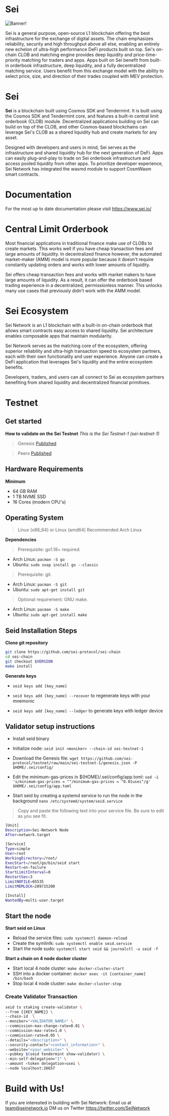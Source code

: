 # Sei

![Banner!](assets/SeiLogo.png)

Sei is a general purpose, open-source L1 blockchain offering the best infrastructure for the exchange of digital assets. The chain emphasizes reliability, security and high throughput above all else, enabling an entirely new echelon of ultra-high performance DeFi products built on top. Sei's on-chain CLOB and matching engine provides deep liquidity and price-time-priority matching for traders and apps. Apps built on Sei benefit from built-in orderbook infrastructure, deep liquidity, and a fully decentralized matching service. Users benefit from this exchange model with the ability to select price, size, and direction of their trades coupled with MEV protection.

# Sei
**Sei** is a blockchain built using Cosmos SDK and Tendermint. It is built using the Cosmos SDK and Tendermint core, and features a built-in central limit orderbook (CLOB) module. Decentralized applications building on Sei can build on top of the CLOB, and other Cosmos-based blockchains can leverage Sei's CLOB as a shared liquidity hub and create markets for any asset.

Designed with developers and users in mind, Sei serves as the infrastructure and shared liquidity hub for the next generation of DeFi. Apps can easily plug-and-play to trade on Sei orderbook infrastructure and access pooled liquidity from other apps. To prioritize developer experience, Sei Network has integrated the wasmd module to support CosmWasm smart contracts.

# Documentation
For the most up to date documentation please visit https://www.sei.io/

# Central Limit Orderbook
Most financial applications in traditional finance make use of CLOBs to create markets. This works well if you have cheap transaction fees and large amounts of liquidity. In decentralized finance however, the automated market-maker (AMM) model is more popular because it doesn't require constantly updating orders and works with lower amounts of liquidity. 

Sei offers cheap transaction fees and works with market makers to have large amounts of liquidity. As a result, it can offer the orderbook based trading experience in a decentralized, permissionless manner. This unlocks many use cases that previously didn't work with the AMM model. 

# Sei Ecosystem
Sei Network is an L1 blockchain with a built-in on-chain orderbook that allows smart contracts easy access to shared liquidity. Sei architecture enables composable apps that maintain modularity.

Sei Network serves as the matching core of the ecosystem, offering superior reliability and ultra-high transaction speed to ecosystem partners, each with their own functionality and user experience. Anyone can create a DeFi application that leverages Sei's liquidity and the entire ecosystem benefits.

Developers, traders, and users can all connect to Sei as ecosystem partners benefiting from shared liquidity and decentralized financial primitives.

# Testnet
## Get started
**How to validate on the Sei Testnet**
*This is the Sei Testnet-1 (sei-testnet-1)*

> Genesis [Published](https://github.com/sei-protocol/testnet/blob/main/sei-testnet-1/genesis.json)

> Peers [Published](https://github.com/sei-protocol/testnet/blob/main/sei-testnet-1/addrbook.json)

## Hardware Requirements
**Minimum**
* 64 GB RAM
* 1 TB NVME SSD
* 16 Cores (modern CPU's)

## Operating System 

> Linux (x86_64) or Linux (amd64) Recommended Arch Linux

**Dependencies**
> Prerequisite: go1.18+ required.
* Arch Linux: `pacman -S go`
* Ubuntu: `sudo snap install go --classic`

> Prerequisite: git. 
* Arch Linux: `pacman -S git`
* Ubuntu: `sudo apt-get install git`

> Optional requirement: GNU make. 
* Arch Linux: `pacman -S make`
* Ubuntu: `sudo apt-get install make`

## Seid Installation Steps

**Clone git repository**

```bash
git clone https://github.com/sei-protocol/sei-chain
cd sei-chain
git checkout $VERSION
make install
```
**Generate keys**

* `seid keys add [key_name]`

* `seid keys add [key_name] --recover` to regenerate keys with your mnemonic

* `seid keys add [key_name] --ledger` to generate keys with ledger device

## Validator setup instructions

* Install seid binary

* Initialize node: `seid init <moniker> --chain-id sei-testnet-1`

* Download the Genesis file: `wget https://github.com/sei-protocol/testnet/raw/main/sei-testnet-1/genesis.json -P $HOME/.sei/config/`
 
* Edit the minimum-gas-prices in ${HOME}/.sei/config/app.toml: `sed -i 's/minimum-gas-prices = ""/minimum-gas-prices = "0.01usei"/g' $HOME/.sei/config/app.toml`

* Start seid by creating a systemd service to run the node in the background
`nano /etc/systemd/system/seid.service`
> Copy and paste the following text into your service file. Be sure to edit as you see fit.

```bash
[Unit]
Description=Sei-Network Node
After=network.target

[Service]
Type=simple
User=root
WorkingDirectory=/root/
ExecStart=/root/go/bin/seid start
Restart=on-failure
StartLimitInterval=0
RestartSec=3
LimitNOFILE=65535
LimitMEMLOCK=209715200

[Install]
WantedBy=multi-user.target
```
## Start the node

**Start seid on Linux**

* Reload the service files: `sudo systemctl daemon-reload` 
* Create the symlinlk: `sudo systemctl enable seid.service` 
* Start the node sudo: `systemctl start seid && journalctl -u seid -f`

**Start a chain on 4 node docker cluster**

* Start local 4 node cluster: `make docker-cluster-start`
* SSH into a docker container: `docker exec -it [container_name] /bin/bash`
* Stop local 4 node cluster: `make docker-cluster-stop`

### Create Validator Transaction
```bash
seid tx staking create-validator \
--from {{KEY_NAME}} \
--chain-id  \
--moniker="<VALIDATOR_NAME>" \
--commission-max-change-rate=0.01 \
--commission-max-rate=1.0 \
--commission-rate=0.05 \
--details="<description>" \
--security-contact="<contact_information>" \
--website="<your_website>" \
--pubkey $(seid tendermint show-validator) \
--min-self-delegation="1" \
--amount <token delegation>usei \
--node localhost:26657
```
# Build with Us!
If you are interested in building with Sei Network: 
Email us at team@seinetwork.io 
DM us on Twitter https://twitter.com/SeiNetwork
